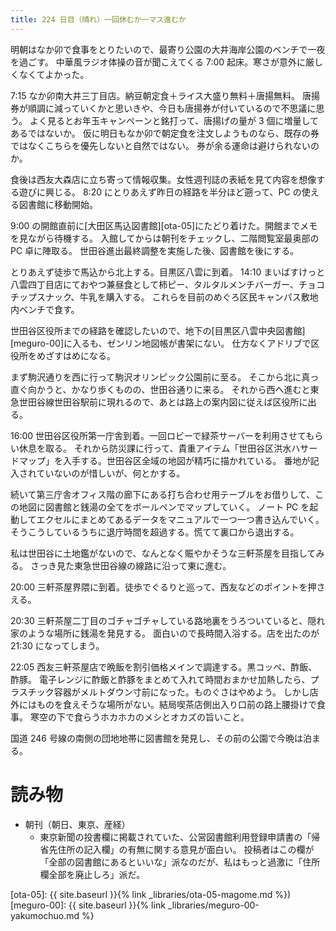 ```yaml
---
title: 224 日目（晴れ）一回休むか一マス進むか
---
```


明朝はなか卯で食事をとりたいので、最寄り公園の大井海岸公園のベンチで一夜を過ごす。
中華風ラジオ体操の音が聞こえてくる 7:00 起床。寒さが意外に厳しくなくてよかった。

7:15 なか卯南大井三丁目店。納豆朝定食＋ライス大盛り無料＋唐揚無料。
唐揚券が順調に減っていくかと思いきや、今日も唐揚券が付いているので不思議に思う。
よく見るとお年玉キャンペーンと銘打って、唐揚げの量が 3 個に増量してあるではないか。
仮に明日もなか卯で朝定食を注文しようものなら、既存の券ではなくこちらを優先しないと自然ではない。
券が余る運命は避けられないのか。

食後は西友大森店に立ち寄って情報収集。女性週刊誌の表紙を見て内容を想像する遊びに興じる。
8:20 にとりあえず昨日の経路を半分ほど遡って、PC の使える図書館に移動開始。

9:00 の開館直前に[大田区馬込図書館][ota-05]にたどり着けた。開館までメモを見ながら待機する。
入館してからは朝刊をチェックし、二階閲覧室最奥部の PC 卓に陣取る。
世田谷進出最終調整を実施した後、図書館を後にする。

とりあえず徒歩で馬込から北上する。目黒区八雲に到着。
14:10 まいばすけっと八雲四丁目店にておやつ兼昼食として柿ピー、タルタルメンチバーガー、チョコチップスナック、牛乳を購入する。
これらを目前のめぐろ区民キャンパス敷地内ベンチで食す。

世田谷区役所までの経路を確認したいので、地下の[目黒区八雲中央図書館][meguro-00]に入るも、ゼンリン地図帳が書架にない。
仕方なくアドリブで区役所をめざすはめになる。

まず駒沢通りを西に行って駒沢オリンピック公園前に至る。
そこから北に真っ直ぐ向かうと、かなり歩くものの、世田谷通りに来る。
それから西へ進むと東急世田谷線世田谷駅前に現れるので、あとは路上の案内図に従えば区役所に出る。

16:00 世田谷区役所第一庁舎到着。一回ロビーで緑茶サーバーを利用させてもらい休息を取る。
それから防災課に行って、貴重アイテム「世田谷区洪水ハサードマップ」を入手する。世田谷区全域の地図が精巧に描かれている。
番地が記入されていないのが惜しいが、何とかする。

続いて第三庁舎オフィス階の廊下にある打ち合わせ用テーブルをお借りして、この地図に図書館と銭湯の全てをボールペンでマップしていく。
ノート PC を起動してエクセルにまとめてあるデータをマニュアルで一つ一つ書き込んでいく。
そうこうしているうちに退庁時間を超過する。慌てて裏口から退出する。

私は世田谷に土地鑑がないので、なんとなく賑やかそうな三軒茶屋を目指してみる。
さっき見た東急世田谷線の線路に沿って東に進む。

20:00 三軒茶屋界隈に到着。徒歩でぐるりと巡って、西友などのポイントを押さえる。

20:30 三軒茶屋二丁目のゴチャゴチャしている路地裏をうろついていると、隠れ家のような場所に銭湯を発見する。
面白いので長時間入浴する。店を出たのが 21:30 になってしまう。

22:05 西友三軒茶屋店で晩飯を割引価格メインで調達する。黒コッペ、酢飯、酢豚。
電子レンジに酢飯と酢豚をまとめて入れて時間おまかせ加熱したら、プラスチック容器がメルトダウン寸前になった。ものぐさはやめよう。
しかし店外にはものを食えそうな場所がない。結局喫茶店側出入り口前の路上腰掛けで食事。
寒空の下で食らうホカホカのメシとオカズの旨いこと。

国道 246 号線の南側の団地地帯に図書館を発見し、その前の公園で今晩は泊まる。

# 読み物

* 朝刊（朝日、東京、産経）
  * 東京新聞の投書欄に掲載されていた、公営図書館利用登録申請書の「帰省先住所の記入欄」の有無に関する意見が面白い。
    投稿者はこの欄が「全部の図書館にあるといいな」派なのだが、私はもっと過激に「住所欄全部を廃止しろ」派だ。

[ota-05]: {{ site.baseurl }}{% link _libraries/ota-05-magome.md %})
[meguro-00]: {{ site.baseurl }}{% link _libraries/meguro-00-yakumochuo.md %}
